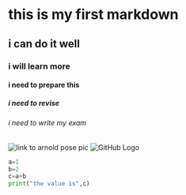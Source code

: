 # this is my first markdown 
## i can do it well
### i will learn more
#### i need to prepare this
##### i need to revise
###### i need to write my exam
![link to arnold pose pic](https://octodex.github.com/images/yaktocat.png)
![GitHub Logo](https://github.githubassets.com/images/modules/logos_page/Octocat.png)
```python
a=1
b=2
c=a+b
print("the value is",c)
```
